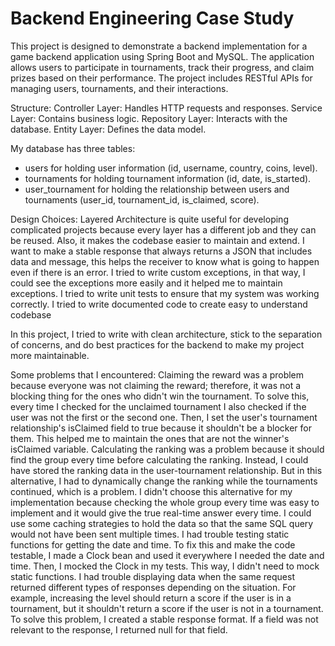 # Backend Engineering Case Study

This project is designed to demonstrate a backend implementation for a game backend application using Spring Boot and MySQL. The application allows users to participate in tournaments, track their progress, and claim prizes based on their performance. The project includes RESTful APIs for managing users, tournaments, and their interactions.

Structure:
Controller Layer: Handles HTTP requests and responses.
Service Layer: Contains business logic.
Repository Layer: Interacts with the database.
Entity Layer: Defines the data model.

My database has three tables:
- users for holding user information (id, username, country, coins, level).
- tournaments for holding tournament information (id, date, is_started).
- user_tournament for holding the relationship between users and tournaments (user_id, tournament_id, is_claimed, score).


Design Choices:
Layered Architecture is quite useful for developing complicated projects because every layer has a different job and they can be reused. Also, it makes the codebase easier to maintain and extend.
I want to make a stable response that always returns a JSON that includes data and message, this helps the receiver to know what is going to happen even if there is an error.
I tried to write custom exceptions, in that way, I could see the exceptions more easily and it helped me to maintain exceptions.
I tried to write unit tests to ensure that my system was working correctly.
I tried to write documented code to create easy to understand codebase

In this project, I tried to write with clean architecture, stick to the separation of concerns, and do best practices for the backend to make my project more maintainable.




Some problems that I encountered:
  Claiming the reward was a problem because everyone was not claiming the reward; therefore, it was not a blocking thing for the ones who didn't win the tournament. To solve this, every time I checked for the unclaimed tournament I also checked if the user was not the first or the second one. Then, I set the user's tournament relationship's isClaimed field to true because it shouldn't be a blocker for them. This helped me to maintain the ones that are not the winner's isClaimed variable.
  Calculating the ranking was a problem because it should find the group every time before calculating the ranking. Instead, I could have stored the ranking data in the user-tournament relationship. But in this alternative, I had to dynamically change the ranking while the tournaments continued, which is a problem. I didn't choose this alternative for my implementation because checking the whole group every time was easy to implement and it would give the true real-time answer every time.
  I could use some caching strategies to hold the data so that the same SQL query would not have been sent multiple times.
  I had trouble testing static functions for getting the date and time. To fix this and make the code testable, I made a Clock bean and used it everywhere I needed the date and time. Then, I mocked the Clock in my tests. This way, I didn't need to mock static functions.
  I had trouble displaying data when the same request returned different types of responses depending on the situation. For example, increasing the level should return a score if the user is in a tournament, but it shouldn't return a score if the user is not in a tournament. To solve this problem, I created a stable response format. If a field was not relevant to the response, I returned null for that field.
